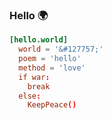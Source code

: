 ### Hello 🌍

```toml
[hello.world]
  world = '&#127757;'
  poem = 'hello'
  method = 'love'
  if war:
    break
  else:
    KeepPeace()
```

<!--
**winkelband/winkelband** is a ✨ _special_ ✨ repository because its `README.md` (this file) appears on your GitHub profile.

Here are some ideas to get you started:

- 🔭 I’m currently working on ...
- 🌱 I’m currently learning ...
- 👯 I’m looking to collaborate on ...
- 🤔 I’m looking for help with ...
- 💬 Ask me about ...
- 📫 How to reach me: ...
- 😄 Pronouns: ...
- ⚡ Fun fact: ...
-->
